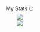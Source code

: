 <p align="center" style="font-weight: 600px">My Stats 🌕<br>
    <a href="https://github.com/lewis-hanson">
        <img align="center" src="https://github-readme-stats.vercel.app/api?username=lewis-hanson&theme=synthwave&show_icons=true" />
        <br>
        <img align="center" src="https://github-readme-stats.vercel.app/api/top-langs/?username=lewis-hanson&layout=compact&theme=synthwave&show_icons=true" />
    </a>
</p><br>
